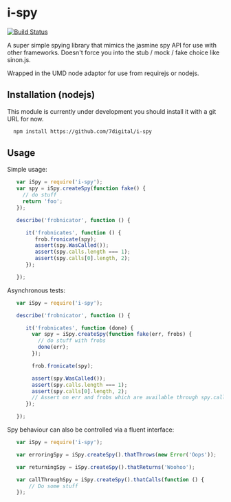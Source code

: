 i-spy
=====

[![Build Status](https://travis-ci.org/7digital/i-spy.png?branch=master)](http://travis-ci.org/7digital/i-spy)

A super simple spying library that mimics the jasmine spy API for use with
other frameworks.  Doesn't force you into the stub / mock / fake choice like
sinon.js.

Wrapped in the UMD node adaptor for use from requirejs or nodejs.

Installation (nodejs)
---------------------
This module is currently under development you should install it with a git
URL for now.

```bash
  npm install https://github.com/7digital/i-spy
```

Usage
-----

Simple usage:

```javascript
   var iSpy = require('i-spy');
   var spy = iSpy.createSpy(function fake() {
     // do stuff
     return 'foo';
   });

   describe('frobnicator', function () {

      it('frobnicates', function () {
         frob.fronicate(spy);
         assert(spy.WasCalled());
         assert(spy.calls.length === 1);
         assert(spy.calls[0].length, 2);
      });

   });
```

Asynchronous tests:

```javascript
   var iSpy = require('i-spy');

   describe('frobnicator', function () {

      it('frobnicates', function (done) {
        var spy = iSpy.createSpy(function fake(err, frobs) {
          // do stuff with frobs
          done(err);
        });

        frob.fronicate(spy);

        assert(spy.WasCalled());
        assert(spy.calls.length === 1);
        assert(spy.calls[0].length, 2);
        // Assert on err and frobs which are available through spy.calls
      });

   });
```

Spy behaviour can also be controlled via a fluent interface:


```javascript
   var iSpy = require('i-spy');

   var erroringSpy = iSpy.createSpy().thatThrows(new Error('Oops'));

   var returningSpy = iSpy.createSpy().thatReturns('Woohoo');

   var callThroughSpy = iSpy.createSpy().thatCalls(function () {
       // Do some stuff
   });
```
